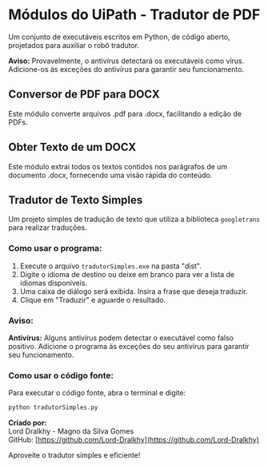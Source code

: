 # Módulos do UiPath - Tradutor de PDF

Um conjunto de executáveis escritos em Python, de código aberto, projetados para auxiliar o robô tradutor.

**Aviso:** Provavelmente, o antivírus detectará os executáveis como vírus. Adicione-os às exceções do antivírus para garantir seu funcionamento.

## Conversor de PDF para DOCX

Este módulo converte arquivos .pdf para .docx, facilitando a edição de PDFs.

## Obter Texto de um DOCX

Este módulo extrai todos os textos contidos nos parágrafos de um documento .docx, fornecendo uma visão rápida do conteúdo.

## Tradutor de Texto Simples

Um projeto simples de tradução de texto que utiliza a biblioteca `googletrans` para realizar traduções.

### Como usar o programa:

1. Execute o arquivo `tradutorSimples.exe` na pasta "dist".
2. Digite o idioma de destino ou deixe em branco para ver a lista de idiomas disponíveis.
3. Uma caixa de diálogo será exibida. Insira a frase que deseja traduzir.
4. Clique em "Traduzir" e aguarde o resultado.

### Aviso:

**Antivírus:** Alguns antivírus podem detectar o executável como falso positivo. Adicione o programa às exceções do seu antivírus para garantir seu funcionamento.

### Como usar o código fonte:

Para executar o código fonte, abra o terminal e digite:

```bash
python tradutorSimples.py
```

**Criado por:**  
Lord Dralkhy - Magno da Silva Gomes  
GitHub: [https://github.com/Lord-Dralkhy](https://github.com/Lord-Dralkhy)

Aproveite o tradutor simples e eficiente!